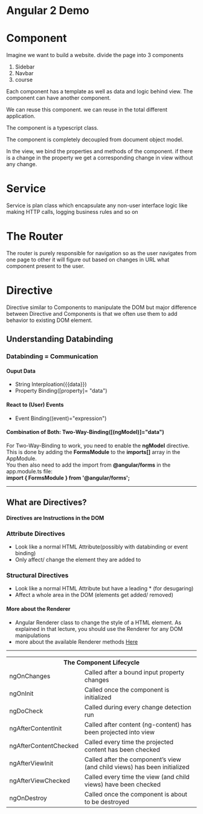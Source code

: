 # Angular 2 Demo

# Component
 Imagine we want to build a website. divide the page into 3 components

  1.  Sidebar  
  2.  Navbar  
  3.  course

Each component has a template as well as data and logic behind view. The component can have another component.

We can reuse this component. we can reuse in the total different application.

The component is a typescript class. 

The component is completely decoupled from document object model.

In the view, we bind the properties and methods of the component. if there is a change in the property we get a corresponding change in view without any change.

# Service
Service is plan class which encapsulate any non-user  interface logic like making HTTP calls, logging business rules and so on 

# The Router
The router is purely responsible for navigation so as the user navigates from one page to other it will figure out based on changes in URL what component present to the user.

# Directive 
Directive similar to Components to manipulate the DOM but major difference between Directive and Components is 
that we often use them to add behavior to existing DOM
element.



<h2> Understanding Databinding</h2>
    <h3>Databinding = Communication</h3>
<h4>Ouput Data</h4>
<ul>
  <li>String Interploation({{data}})</li>
  <li>Property Binding([property]= "data")</li>
</ul>
<h4>React to (User) Events</h4>
<ul>
    <li>Event Binding((event)="expression")</li>
</ul>
<h4>Combination of Both: Two-Way-Binding([(ngModel)]="data")</h4>
    <p>
    For Two-Way-Binding to work, you need to enable the  <b>ngModel</b>  directive.<br>
     This is done by adding the <b>FormsModule</b>  to the <b>imports[]</b>  array in the AppModule.<br>
     You then also need to add the import from <b>@angular/forms</b>  in the app.module.ts file: <br>
       <b>import { FormsModule } from '@angular/forms'; </b>
    </p>
<hr>

<h2> What are Directives?</h2>
<h4>Directives are Instructions in the DOM</h4>
<h3>Attribute Directives</h3>
<ul>
    <li>Look like a normal HTML Attribute(possibly with databinding or event binding)</li>
    <li>Only affect/ change the element they are added to</li> 
</ul>
<h3>Structural Directives</h3>
<ul>
    <li>Look like a normal HTML Attribute but have a leading * (for desugaring)</li>
    <li>Affect a whole area in the DOM (elements get added/ removed)</li> 
</ul>
<h4>More about the Renderer</h4>
<ul>
    <li>Angular Renderer class to change the style of a HTML element. As explained in that lecture, you should use the Renderer for any DOM manipulations</li>
    <li> more about the available Renderer methods <a href="https://angular.io/api/core/Renderer2">
    Here</a></li>
</ul>
<hr>
<table>
  <tr>
    <th colspan="2">The Component Lifecycle</th>
  </tr>
  <tr>
    <td>ngOnChanges</td>
    <td>Called after a bound input property changes</td>
  </tr>
  <tr>
    <td>ngOnInit</td>
    <td>Called once the component is initialized</td>
  </tr>
  <tr>
    <td>ngDoCheck</td>
    <td>Called during every change detection run</td>
  </tr>
  <tr>
    <td>ngAfterContentInit</td>
    <td>Called after content (ng-content) has been projected into view</td>
  </tr>
  <tr>
    <td>ngAfterContentChecked</td>
    <td>Called every time the projected content has been checked</td>
  </tr>
  <tr>
    <td>ngAfterViewInit</td>
    <td>Called after the component’s view (and child views) has been initialized</td>
  </tr>
  <tr>
    <td>ngAfterViewChecked</td>
    <td>Called every time the view (and child views) have been checked</td>
  </tr>
  <tr>
    <td>ngOnDestroy</td>
    <td>Called once the component is about to be destroyed</td>
  </tr>
</table>
